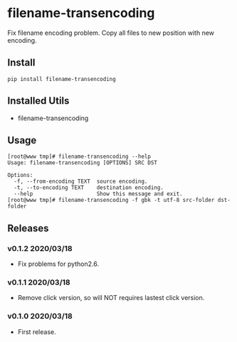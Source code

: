 # filename-transencoding

Fix filename encoding problem. Copy all files to new position with new encoding.

## Install

```shell
pip install filename-transencoding
```

## Installed Utils

- filename-transencoding

## Usage

```shell
[root@www tmp]# filename-transencoding --help
Usage: filename-transencoding [OPTIONS] SRC DST

Options:
  -f, --from-encoding TEXT  source encoding.
  -t, --to-encoding TEXT    destination encoding.
  --help                    Show this message and exit.
[root@www tmp]# filename-transencoding -f gbk -t utf-8 src-folder dst-folder

```

## Releases

### v0.1.2 2020/03/18

- Fix problems for python2.6.

### v0.1.1 2020/03/18

- Remove click version, so will NOT requires lastest click version.

### v0.1.0 2020/03/18

- First release.